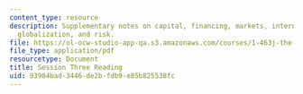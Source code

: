 ```yaml
---
content_type: resource
description: Supplementary notes on capital, financing, markets, international competition,
  globalization, and risk.
file: https://ol-ocw-studio-app-qa.s3.amazonaws.com/courses/1-463j-the-impact-of-globalization-on-the-built-environment-fall-2009/93984bad3446de2bfdb9e85b825538fc_MIT1_463JF09_notes03.pdf
file_type: application/pdf
resourcetype: Document
title: Session Three Reading
uid: 93984bad-3446-de2b-fdb9-e85b825538fc
---
```

